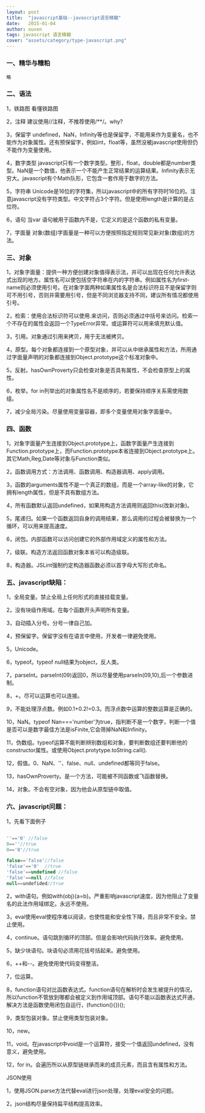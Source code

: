 ```yaml
---
layout: post
title:  "javascript基础--javascript语言精髓"
date:   2015-01-04
author: ouven
tags: javascript 语言精髓
cover: "assets/category/type-javascript.png"
---
```


### 一、精华与糟粕
    略

### 二、语法

1，铁路图
    看懂铁路图

2，注释
    建议使用//注释，不推荐使用/**/。why?

3，保留字
    undefined，NaN，Infinity等也是保留字，不能用来作为变量名，也不能作为对象属性。还有预保留字，例如int，float等，虽然没被javascript使用但仍不能作为变量使用。

4，数字类型
    javascript只有一个数字类型。整形，float，double都是number类型。NaN是一个数值，他表示一个不能产生正常结果的运算结果。Infinity表示无穷大。javascript有个Math队形，它包含一套作用于数字的方法。

5，字符串
    Unicode是16位的字符集，所以javascript中的所有字符时16位的。注意javascript没有字符类型。中文字符占3个字符。但是使用length是计算的是占位符。

6，语句
    当var 语句被用于函数内不是，它定义的是这个函数的私有变量。

7，字面量
    对象(数组)字面量是一种可以方便按照指定规则常见新对象(数组)的方法。

### 三、对象

1，对象字面量：提供一种方便创建对象值得表示法，并可以出现在任何允许表达式出现的地方。属性名可以使包括空字符串在内的字符串。例如属性名为first-name则必须使用引号。在对象字面两种如果属性名是合法标识符且不是保留字则可不用引号，否则并需要用引号，但是不同浏览器支持不同，建议所有情况都使用引号。

2，检索：使用合法标识符可以使用.来访问，否则必须通过中括号来访问。检索一个不存在的属性会返回一个TypeError异常。或运算符可以用来填充默认值。

3，引用。对象通过引用来拷贝，用于无法被拷贝。

4，原型。每个对象都连接到一个原型对象，并可以从中继承属性和方法，所用通过字面量声明的对象都连接到Object.prototype这个标准对象中。

5，反射。hasOwnProverty只会检查对象是否具有属性，不会检查原型上的属性。

6，枚举。for in列举出的对象属性名不是顺序的，若要保持顺序关系需使用数组。

7，减少全局污染。尽量使用变量容器，即多个变量使用对象字面量中。

### 四、函数

1，对象字面量产生连接到Object.prototype上，函数字面量产生连接到Function.prototype上，而Function.prototype本省连接到Object.prototype上。其它Math,Reg,Date等对象与Function类似。

2，函数调用方式：方法调用、函数调用、构造器调用、apply调用。

3，函数的arguments属性不是一个真正的数组，而是一个array-like的对象，它拥有length属性，但是不具有数组方法。

4，所有函数默认返回undefined，如果用构造方法调用则返回this(改新对象)。

5，尾递归。如果一个函数返回自身的调用结果，那么调用的过程会被替换为一个循环，可以用来提高速度。

6，闭包。内部函数可以访问创建它的外部作用域定义的属性和方法。

7，级联。构造方法返回函数对象本省可以构造级联。

8，构造器。JSLint强制约定构造器函数必须以首字母大写形式命名。


### 五、javascript缺陷：
1，全局变量。禁止全局上任何形式的直接挂载变量。

2，没有块级作用域。在每个函数开头声明所有变量。

3，自动插入分号。分号一律自己加。

4，预保留字。保留字没有在语言中使用，开发者一律避免使用。

5，Unicode。

6，typeof。typeof null结果为object，反人类。

7，parseInt。parseInt(09)返回0，所以尽量使用parseIn(09,10),后一个参数进制。

8，+。尽可以运算也可以连接。

9，不能处理浮点数。例如0.1+0.2!=0.3。而浮点数中运算的整数运算是正确的。

10，NaN。typeof Nan==='number'为true，指判断不是一个数字，判断一个值是否可以是数字最佳方法是isFinite,它会筛掉NaN和Infinity。

11，伪数组。typeof运算不能判断辨别数组和对象，要判断数组还要判断他的constructor属性。或使用Object.protytype.toString.call().

12，假值。0、NaN、''、false、null、undefined都等同于false。

13，hasOwnProverty。是一个方法，可能被不同函数或飞函数替换。

14，对象。不会有空对象，因为他会从原型链中取值。

### 六、javascript问题：
1，先看下面例子

```javascript

''=='0' //false
0==''//true
0=='0'//true

false=='false'//false
'false'=='0'  //true
'false'==undefined //false
'false'==null //false
null==undefided//true
```

2，with语句。例如with(obj){a=b}。严重影响javascript速度，因为他阻止了变量名的此法作用域绑定。永远不使用。

3，eval使用eval使程序难以阅读，也使性能和安全性下降，而且非常不安全。禁止使用。

4，continue。语句跳到循环的顶部。但是会影响代码执行效率。避免使用。

5，缺少块语句。块语句必须用花括号括起来。避免使用。

6，++和--。避免使用使代码变得整洁。

7，位运算。

8，function语句对比函数表达式。function语句在解析时会发生被提升的情况，所以function不管放到哪都会被定义到作用域顶部。语句不能以函数表达式开通，解决方法是函数使用闭包自运行，(function(){})();

9，类型包装对象。禁止使用类型包装对象。

10，new。

11，void。在javascript中void是一个运算符，接受一个值返回undefined，没有意义，避免使用。

12，for in。会遍历所以从原型链继承而来的成员元素，而且含有属性和方法。

JSON使用

1，使用JSON.parse方法代替eval进行json处理，处理eval安全的问题。

2，json结构尽量保持扁平结构提高效率。

    

    

